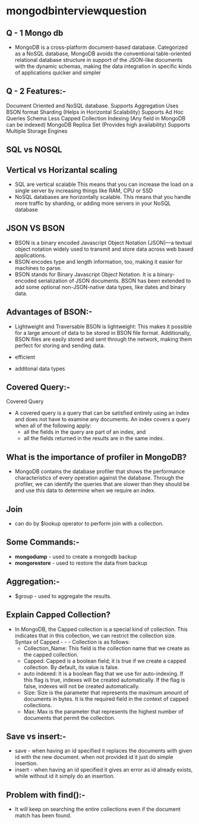 # mongodbinterviewquestion

## Q - 1 Mongo db
- MongoDB is a cross-platform document-based database. Categorized as a NoSQL database, MongoDB avoids the conventional table-oriented relational database structure in support of the JSON-like documents with the dynamic schemas, making the data integration in specific kinds of applications quicker and simpler

## Q - 2 Features:-
Document Oriented and NoSQL database.
Supports Aggregation
Uses BSON format
Sharding (Helps in Horizontal Scalability)
Supports Ad Hoc Queries
Schema Less
Capped Collection
Indexing (Any field in MongoDB can be indexed)
MongoDB Replica Set (Provides high availability)
Supports Multiple Storage Engines

## SQL vs NOSQL

## Vertical vs Horizantal scaling

- SQL are vertical scalable This means that you can increase the load on a single server by increasing things like RAM, CPU or SSD
- NoSQL databases are horizontally scalable. This means that you handle more traffic by sharding, or adding more servers in your NoSQL database

## JSON VS BSON
- BSON is a binary encoded Javascript Object Notation (JSON)—a textual object notation widely used to transmit and store data across web based applications.
- BSON encodes type and length information, too, making it easier for machines to parse.
- BSON stands for Binary Javascript Object Notation. It is a binary-encoded serialization of JSON documents. BSON has been extended to add some optional non-JSON-native data types, like dates and binary data.

## Advantages of BSON:-
- Lightweight and Traversable
BSON is lightweight: This makes it possible for a large amount of data to be stored in BSON file format. Additionally, BSON files are easily stored and sent through the network, making them perfect for storing and sending data.

- efficient
- additonal data types


## Covered Query:-

Covered Query
- A covered query is a query that can be satisfied entirely using an index and does not have to examine any documents. An index  covers
 a query when all of the following apply:
  - all the fields in the query are part of an index, and
  - all the fields returned in the results are in the same index.

## What is the importance of profiler in MongoDB?
- MongoDB contains the database profiler that shows the performance characteristics of every operation against the database. Through the profiler, we can identify the queries that are slower than they should be and use this data to determine when we require an index.

## Join
- can do by $lookup operator to perform join with a collection.

## Some Commands:-
- **mongodump** - used to create a mongodb backup
- **mongorestore** - used to restore the data from backup 

## Aggregation:-
- $group - used to aggregate the results.

## Explain Capped Collection?
- In MongoDB, the Capped collection is a special kind of collection. This indicates that in this collection, we can restrict the collection size. Syntax of Capped - - - Collection is as follows:
  - Collection_Name: This field is the collection name that we create as the capped collection.
  - Capped: Capped is a boolean field; it is true if we create a capped collection. By default, its value is false.
  - auto indexed: It is a boolean flag that we use for auto-indexing. If this flag is true, indexes will be created automatically. If the flag is false, indexes will not be created automatically.
  - Size: Size is the parameter that represents the maximum amount of documents in bytes. It is the required field in the context of capped collections.
  - Max: Max is the parameter that represents the highest number of documents that permit the collection. 

## Save vs insert:-
- save - when having an id specified it replaces the documents with given id with the new document. when not provided id it just do simple insertion.
- insert - when having an id specified it gives an error as id already exists, while without id it simply do an insertion.

## Problem with find():-
- It will keep on searching the entire collections even if the document match has been found.



